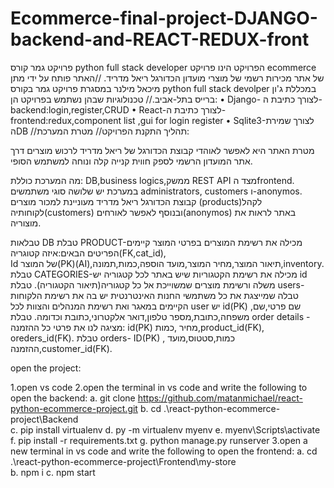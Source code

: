# Ecommerce-final-project-DJANGO-backend-and-REACT-REDUX-front
פרויקט גמר קורס python full stack developer
הפרויקט הינו פרויקט ecommerce של אתר מכירות רשמי של מוצרי מועדון הכדורגל ריאל מדריד.
//האתר פותח על ידי מתן מיכאל מילנר במסגרת פרויקט גמר בקורס python full stack devolper במכללת ג'ון ברייס בתל-אביב.//
טכנולוגיות שבהן נשתמש בפרויקט הן:
•	Django- לצורך כתיבת ה-backend:login,register,CRUD
•	React-לצורך כתיבת ה-frontend:redux,component list ,gui for login register
•	Sqlite3-לצורך שמירת הDB
//תהליך התקנת הפרויקט//
מטרת המערכת:

מטרת האתר היא לאפשר לאוהדי קבוצת הכדורגל של ריאל מדריד לרכוש מוצרים דרך אתר המועדון הרשמי לספק חווית קנייה קלה ונוחה למשתמש הסופי.

מה המערכת כוללת:
DB,business logics,ממשק REST API מצד הfrontend.
במערכת יש שלושה סוגי משתמשים administrators, customers ו-anonymos.
קבוצת הכדורגל ריאל מדריד מעוניינת למכור מוצרים (products)לקהל לקוחותיה(customers) ובנוסף לאפשר לאורחים(anonymos) באתר לראות את מוצוריה.




טבלאות DB
טבלת PRODUCT-מכילה את רשימת המוצרים בפרטי המוצר קיימים הפריטים הבאים:איזה קטוגריה(FK,cat_id),                                               
Id של המוצר(PK)(AI),תיאור המוצר,מחיר המוצר,מועד הוספה,כמות,תמונה,inventory.
טבלת CATEGORIES-מכילה את רשימת הקטגוריות שיש באתר לכל קטגוריה יש id משלה ורשימת מוצרים שמשוייכת אל כל קטגוריה(תיאור הקטגוריה).
טבלת users- טבלה שמייצגת את כל משתמשי החנות האינטרנטית יש בה את רשימת הלקוחות הקיימים במאגר ואת רשימת המנהלים והצוות לכל user יש id(PK) ,שם פרטי,שם משפחה,כתובת,מספר טלפון,דואר אלקטרוני,כתובת וכדומה.
טבלת order details -מציגה לנו את פרטי כל ההזמנה: id(PK)  מחיר ,כמות,product_id(FK), oreders_id(FK).
טבלת orders- ID(PK) , כמות,סטטוס,מועד ההזמנה,customer_id(FK).


open the project:

1.open vs code
2.open the terminal in vs code and write the following to open the backend:
  a. git clone https://github.com/matanmichael/react-python-ecommerce-project.git
  b. cd .\react-python-ecommerce-project\Backend\
  c. pip install virtualenv
  d. py -m virtualenv myenv
  e. myenv\Scripts\activate
  f. pip install -r requirements.txt
  g. python manage.py runserver
3.open a new terminal in vs code and write the following to open the frontend:
  a. cd .\react-python-ecommerce-project\Frontend\my-store\
  b. npm i
  c. npm start
  

